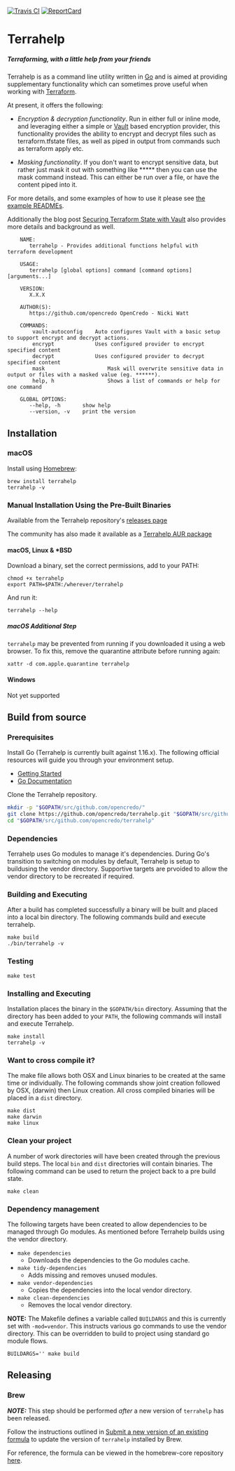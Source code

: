[![Travis CI][Travis-Image]][Travis-Url]
[![ReportCard][ReportCard-Image]][ReportCard-Url]

# Terrahelp
##### Terraforming, with a little help from your friends

Terrahelp is as a command line utility written in [Go](https://golang.org) and is aimed at
providing supplementary functionality which can sometimes prove useful when working with
[Terraform](https://www.terraform.io).

At present, it offers the following:

* _Encryption & decryption functionality_.
Run in either full or inline mode, and leveraging either a simple or [Vault](https://www.vaultproject.io) based encryption provider, this
functionality provides the ability to encrypt and decrypt files such as terraform.tfstate files, as well as piped in
output from commands such as terraform apply etc.

* _Masking functionality_.
If you don't want to encrypt sensitive data, but rather just mask it out with something like ***** then you can use
the mask command instead. This can either be run over a file, or have the content piped into it.

For more details, and some examples of how to use it please see [the example READMEs](https://github.com/opencredo/terrahelp/tree/master/examples).

Additionally the blog post [Securing Terraform State with Vault](https://opencredo.com/blogs/securing-terraform-state-with-vault/) also provides more details and background as well.

        NAME:
           terrahelp - Provides additional functions helpful with terraform development

        USAGE:
           terrahelp [global options] command [command options] [arguments...]

        VERSION:
           X.X.X

        AUTHOR(S):
           https://github.com/opencredo OpenCredo - Nicki Watt

        COMMANDS:
            vault-autoconfig	Auto configures Vault with a basic setup to support encrypt and decrypt actions.
            encrypt		        Uses configured provider to encrypt specified content
            decrypt		        Uses configured provider to decrypt specified content
            mask                    Mask will overwrite sensitive data in output or files with a masked value (eg. ******).
            help, h                 Shows a list of commands or help for one command

        GLOBAL OPTIONS:
           --help, -h		show help
           --version, -v	print the version


## Installation

### macOS

Install using [Homebrew](https://brew.sh/):

    brew install terrahelp
    terrahelp -v

### Manual Installation Using the Pre-Built Binaries

Available from the Terrahelp repository's [releases page](https://github.com/opencredo/terrahelp/releases)

The community has also made it available as a [Terrahelp AUR package](https://aur.archlinux.org/packages/terrahelp)

#### macOS, Linux & *BSD

Download a binary, set the correct permissions, add to your PATH:

    chmod +x terrahelp
    export PATH=$PATH:/wherever/terrahelp

And run it:

    terrahelp --help

##### macOS Additional Step

`terrahelp` may be prevented from running if you downloaded it using a web browser. To fix this, remove the quarantine attribute before running again:

    xattr -d com.apple.quarantine terrahelp

#### Windows

Not yet supported

## Build from source

### Prerequisites

Install Go (Terrahelp is currently built against 1.16.x).  The following official resources will guide you through your environment setup.

* [Getting Started](https://golang.org/doc/install)
* [Go Documentation](https://golang.org/doc)

Clone the Terrahelp repository.

```bash
mkdir -p "$GOPATH/src/github.com/opencredo/"
git clone https://github.com/opencredo/terrahelp.git "$GOPATH/src/github.com/opencredo/terrahelp"
cd "$GOPATH/src/github.com/opencredo/terrahelp"
```

### Dependencies

Terrahelp uses Go modules to manage it's dependencies.  During Go's transition to switching on modules by default, Terrahelp is setup to buildusing the vendor directory.
Supportive targets are prvoided to allow the vendor directory to be recreated if required.

### Building and Executing

After a build has completed successfully a binary will be built and placed into a local bin directory.  The following commands build and execute terrahelp.

    make build
    ./bin/terrahelp -v

### Testing

    make test

### Installing and Executing

Installation places the binary in the `$GOPATH/bin` directory. Assuming that the directory has been added to your `PATH`, the following commands will install and execute Terrahelp.

    make install
    terrahelp -v

### Want to cross compile it?

The make file allows both OSX and Linux binaries to be created at the same time or individually.
The following commands show joint creation followed by OSX, (darwin) then Linux creation.  All cross compiled binaries will be placed in a `dist` directory.

    make dist
    make darwin
    make linux

### Clean your project

A number of work directories will have been created through the previous build steps. The local `bin` and `dist` directories will contain binaries.
The following command can be used to return the project back to a pre build state.

    make clean

### Dependency management

The following targets have been created to allow dependencies to be managed through Go modules.  As mentioned before Terrahelp builds using the vendor directory.

* `make dependencies`
  * Downloads the dependencies to the Go modules cache.
* `make tidy-dependencies`
  * Adds missing and removes unused modules.
* `make vendor-dependencies`
  * Copies the dependencies into the local vendor directory.
* `make clean-dependencies`
  * Removes the local vendor directory.

**NOTE:**  The Makefile defines a variable called `BUILDARGS` and this is currently set with `-mod=vendor`.  This instructs various go commands to use the vendor directory.  This can be overridden to build to project using standard go module flows.

    BUILDARGS='' make build

## Releasing

### Brew
***NOTE:*** This step should be performed *after* a new version of `terrahelp` has been released.

Follow the instructions outlined in [Submit a new version of an existing formula][Homebrew-Update-Formula] to update the version of `terrahelp` installed by Brew.

For reference, the formula can be viewed in the homebrew-core repository [here][Terrahelp-Formula].

[Travis-Image]: https://travis-ci.org/opencredo/terrahelp.svg?branch=master
[Travis-Url]: https://travis-ci.org/opencredo/terrahelp
[ReportCard-Url]: http://goreportcard.com/report/opencredo/terrahelp
[ReportCard-Image]: http://goreportcard.com/badge/opencredo/terrahelp
[Homebrew-Update-Formula]: https://docs.brew.sh/How-To-Open-a-Homebrew-Pull-Request#submit-a-new-version-of-an-existing-formula
[Terrahelp-Formula]: https://github.com/Homebrew/homebrew-core/blob/master/Formula/terrahelp.rb
